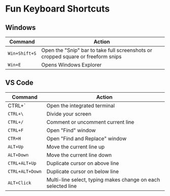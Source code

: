 # Fun Keyboard Shortcuts

## Windows

| Command | Action |
| ------- | ------- |
| `Win+Shift+S` | Open the "Snip" bar to take full screenshots or cropped square or freeform snips |
| `Win+E` | Opens Windows Explorer |

## VS Code

| Command | Action |
| ------- | ------- |
| CTRL+` | Open the integrated terminal
| `CTRL+\` | Divide your screen |
| `CTRL+/` | Comment or uncomment current line |
| `CTRL+F` | Open "Find" window  |
| `CTR+H` | Open "Find and Replace" window |
| `ALT+Up` | Move the current line up |
| `ALT+Down` | Move the current line down |
| `CTRL+ALT+Up` | Duplicate cursor on above line |
| `CTRL+ALT+Down` | Duplicate cursor on below line |
| `ALT+Click` | Multi-line select, typing makes change on each selected line |

